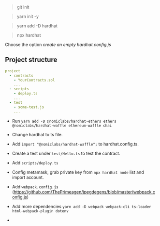 > git init

> yarn init -y

> yarn add -D hardhat

> npx hardhat

Choose the option _create an empty hardhat.config.js_

## Project structure

```yml
project
  - contracts
    - YourContracts.sol
    ...
  - scripts
    - deploy.ts
    ...
  - test
    - some-test.js
    ...
```

- Run `yarn add -D @nomiclabs/hardhat-ethers ethers @nomiclabs/hardhat-waffle ethereum-waffle chai`

- Change hardhat to ts file.

- Add `import "@nomiclabs/hardhat-waffle";` to hardhat.config.ts.

- Create a test under `test/Hello.ts` to test the contract.

- Add `scripts/deploy.ts` 

- Config metamask, grab private key from `npx hardhat node` list and import account.

- Add `webpack.config.js` (https://github.com/ThePrimeagen/jpegdegens/blob/master/webpack.config.js)

- Add more dependencies `yarn add -D webpack webpack-cli ts-loader html-webpack-plugin dotenv`

- 
